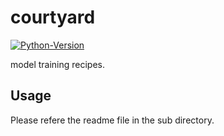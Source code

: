 # courtyard
[![Python-Version](https://img.shields.io/badge/Python-3.7%7C3.8-brightgreen)](https://github.com/yinanxu0/courtyard)

model training recipes.

## Usage
Please refere the readme file in the sub directory.

